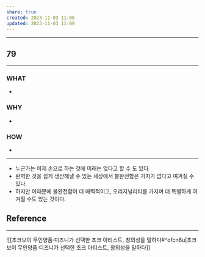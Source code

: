 ```yaml
---
share: true
created: 2023-11-03 11:06
updated: 2023-11-03 11:09
---
```


---
## 79
---
### WHAT
- 
### WHY
- 
### HOW
- 
---
- 누군가는 이제 손으로 하는 것에 미래는 없다고 할 수 도 있다.
- 완벽한 것을 쉽게 생산해낼 수 있는 세상에서 불완전함은 가치가 없다고 여겨질 수 있다.
- 하지만 이때문에 불완전함이 더 매력적이고, 오리지널리티를 가지며 더 특별하게 여겨질 수도 있는 것이다.

## Reference
---
![[초크보이  무인양품·디즈니가 선택한 초크 아티스트, 창의성을 말하다#^ofcn6u|초크보이  무인양품·디즈니가 선택한 초크 아티스트, 창의성을 말하다]]
